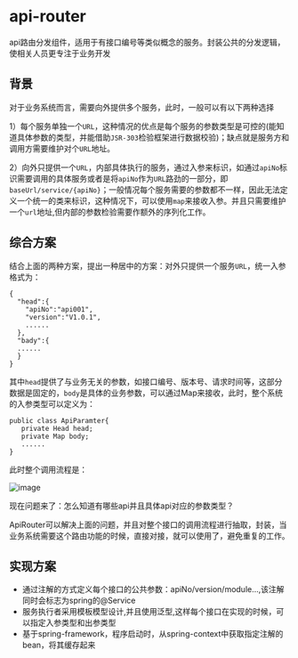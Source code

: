 # api-router
api路由分发组件，适用于有接口编号等类似概念的服务。封装公共的分发逻辑，使相关人员更专注于业务开发

## 背景

对于业务系统而言，需要向外提供多个服务，此时，一般可以有以下两种选择

1）每个服务单独一个`URL`，这种情况的优点是每个服务的参数类型是可控的(能知道具体参数的类型，并能借助`JSR-303`检验框架进行数据校验)；缺点就是服务方和调用方需要维护对个`URL`地址。

2）向外只提供一个`URL`，内部具体执行的服务，通过入参来标识，如通过`apiNo`标识需要调用的具体服务或者是将`apiNo`作为`URL`路劲的一部分，即`baseUrl/service/{apiNo}`；一般情况每个服务需要的参数都不一样，因此无法定义一个统一的类来标识，这种情况下，可以使用`map`来接收入参。并且只需要维护一个`url`地址,但内部的参数检验需要作额外的序列化工作。

## 综合方案

结合上面的两种方案，提出一种居中的方案：对外只提供一个服务`URL`，统一入参格式为：

```
{
  "head":{
    "apiNo":"api001",
    "version":"V1.0.1",
    ......
  },
  "bady":{
  ......
  }
}

```

其中`head`提供了与业务无关的参数，如接口编号、版本号、请求时间等，这部分数据是固定的，`body`是具体的业务参数，可以通过Map来接收，此时，整个系统的入参类型可以定义为：

```
public class ApiParamter{
   private Head head;
   private Map body;
   ......
}
```

此时整个调用流程是：

![image](https://github.com/wdhxwz/api-router/blob/master/images/api%E6%89%A7%E8%A1%8C%E6%B5%81%E7%A8%8B.jpg)

现在问题来了：怎么知道有哪些api并且具体api对应的参数类型？

ApiRouter可以解决上面的问题，并且对整个接口的调用流程进行抽取，封装，当业务系统需要这个路由功能的时候，直接对接，就可以使用了，避免重复的工作。


## 实现方案

- 通过注解的方式定义每个接口的公共参数：apiNo/version/module...,该注解同时会标志为spring的@Service
- 服务执行者采用模板模型设计,并且使用泛型,这样每个接口在实现的时候，可以指定入参类型和出参类型
- 基于spring-framework，程序启动时，从spring-context中获取指定注解的bean，将其缓存起来



